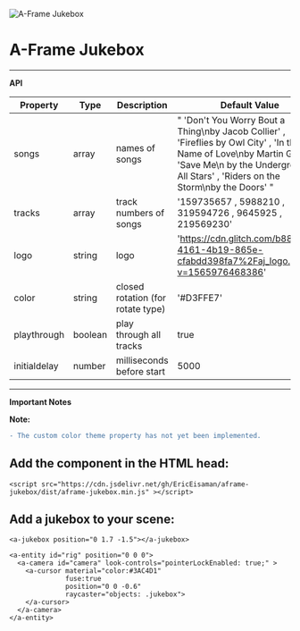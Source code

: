 ![A-Frame Jukebox](https://cdn.glitch.com/b88fe5ca-4161-4b19-865e-cfabdd398fa7%2Fa-jukebox.gif?v=1565990879454)

# A-Frame Jukebox
____

**API**

|Property|Type|Description|Default Value| 
|---|---|---|---|
|songs|array|names of songs|" 'Don\'t You Worry Bout a Thing\nby Jacob Collier' , 'Fireflies by Owl City' , 'In the Name of Love\nby Martin Garrix' , 'Save Me\n by the Underground All Stars' , 'Riders on the Storm\nby the Doors' "|
|tracks|array|track numbers of songs|'159735657 , 5988210 , 319594726 , 9645925 , 219569230'|
|logo|string|logo|'https://cdn.glitch.com/b88fe5ca-4161-4b19-865e-cfabdd398fa7%2Faj_logo.png?v=1565976468386'|
|color|string|closed rotation (for rotate type)|'#D3FFE7'|
|playthrough|boolean|play through all tracks|true|
|initialdelay|number|milliseconds before start|5000|


___

**Important Notes**

**Note:**
```diff
- The custom color theme property has not yet been implemented.
```

## Add the component in the HTML head:
```
<script src="https://cdn.jsdelivr.net/gh/EricEisaman/aframe-jukebox/dist/aframe-jukebox.min.js" ></script>

```

## Add a jukebox to your scene:
```
<a-jukebox position="0 1.7 -1.5"></a-jukebox>        
        
<a-entity id="rig" position="0 0 0">
  <a-camera id="camera" look-controls="pointerLockEnabled: true;" >
    <a-cursor material="color:#3AC4D1" 
              fuse:true
              position="0 0 -0.6"
              raycaster="objects: .jukebox">
    </a-cursor>
  </a-camera>
</a-entity> 

```
